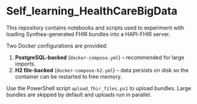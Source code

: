 # Self_learning_HealthCareBigData

This repository contains notebooks and scripts used to experiment with loading Synthea-generated FHIR bundles into a HAPI-FHIR server.

Two Docker configurations are provided:

1. **PostgreSQL-backed** (`docker-compose.yml`) – recommended for large imports.
2. **H2 file-backed** (`docker-compose-h2.yml`) – data persists on disk so the container can be restarted to free memory.

Use the PowerShell script `upload_fhir_files.ps1` to upload bundles. Large bundles are skipped by default and uploads run in parallel.

